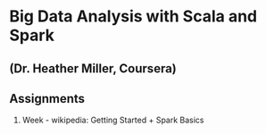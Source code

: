 # Big Data Analysis with Scala and Spark
## (Dr. Heather Miller, Coursera)
## Assignments


1.  Week - wikipedia: Getting Started + Spark Basics
